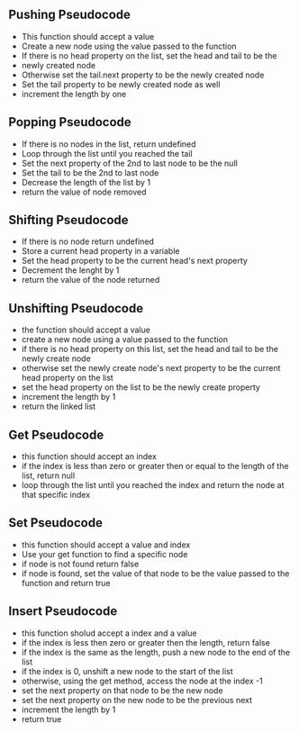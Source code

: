 
## Pushing Pseudocode
  * This function should accept a value
  * Create  a new node using the value passed to the function 
  * If there is no head property on the list, set the head and tail to be the
  * newly created node
  * Otherwise set the tail.next property to be the newly created node
  * Set the tail property to be newly created node as well
  * increment the length by one



## Popping Pseudocode
  * If there is no nodes in the list, return undefined
  * Loop through the list until you reached the tail 
  * Set the next property of the 2nd to last node to be the null 
  * Set the tail to be the 2nd to last node 
  * Decrease the length of the list by 1
  * return the value of node removed

## Shifting Pseudocode
  * If there is no node return undefined
  * Store a current head property in a variable
  * Set the head property to be the current head's next property
  * Decrement the lenght by 1
  * return the value of the node returned
 
## Unshifting Pseudocode
* the function should accept a value
* create a new node using a value passed to the function 
* if there is no head property on this list, set the head and tail to be the
  newly create node
* otherwise set the newly create node's next property to  be the current head
  property on the list
* set the head property on the list to  be the newly create property
* increment the length by 1
* return the linked list  
  
## Get Pseudocode
* this function should accept an index
* if the index is less than zero or greater then or equal to the length of the
  list, return null 
* loop through the list until you reached the index and return the node at that
  specific index
  
## Set Pseudocode
* this function should accept a value and index
* Use your get function to find a specific node
* if node is not found return false
* if node is found, set the value of that node to be the value passed to the
  function and return true
 
 ## Insert Pseudocode
* this function sholud accept a index and a value
* if the index is less then zero or greater then the length, return false
* if the index is the same as the length, push a new node to the end of the
  list
* if the index is 0, unshift a new node to the start of the list
* otherwise, using the get method, access the node at the index -1
* set the next property on that node to be the new node
* set the next property on the new node to be the previous next
* increment the length by 1
* return true
  


